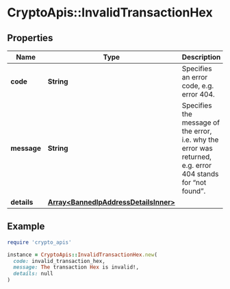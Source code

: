 # CryptoApis::InvalidTransactionHex

## Properties

| Name | Type | Description | Notes |
| ---- | ---- | ----------- | ----- |
| **code** | **String** | Specifies an error code, e.g. error 404. |  |
| **message** | **String** | Specifies the message of the error, i.e. why the error was returned, e.g. error 404 stands for “not found”. |  |
| **details** | [**Array&lt;BannedIpAddressDetailsInner&gt;**](BannedIpAddressDetailsInner.md) |  | [optional] |

## Example

```ruby
require 'crypto_apis'

instance = CryptoApis::InvalidTransactionHex.new(
  code: invalid_transaction_hex,
  message: The transaction Hex is invalid!,
  details: null
)
```

